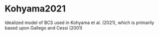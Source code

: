 # Kohyama2021
Idealized model of BCS used in Kohyama et al. (2021), which is primarily based upon Gallego and Cessi (2001)
